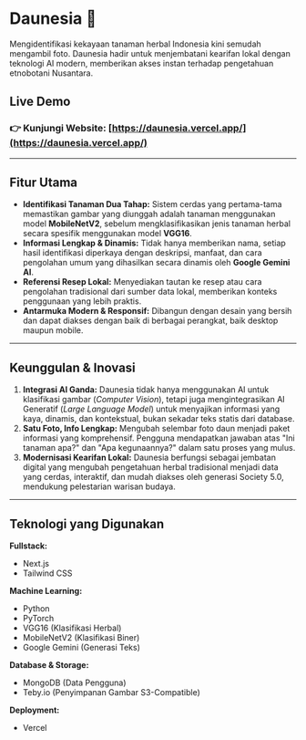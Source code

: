 # Daunesia 🌿

Mengidentifikasi kekayaan tanaman herbal Indonesia kini semudah mengambil foto. Daunesia hadir untuk menjembatani kearifan lokal dengan teknologi AI modern, memberikan akses instan terhadap pengetahuan etnobotani Nusantara.

## Live Demo


### 👉 **Kunjungi Website: [https://daunesia.vercel.app/](https://daunesia.vercel.app/)**

---

## Fitur Utama

-   **Identifikasi Tanaman Dua Tahap:** Sistem cerdas yang pertama-tama memastikan gambar yang diunggah adalah tanaman menggunakan model **MobileNetV2**, sebelum mengklasifikasikan jenis tanaman herbal secara spesifik menggunakan model **VGG16**.
-   **Informasi Lengkap & Dinamis:** Tidak hanya memberikan nama, setiap hasil identifikasi diperkaya dengan deskripsi, manfaat, dan cara pengolahan umum yang dihasilkan secara dinamis oleh **Google Gemini AI**.
-   **Referensi Resep Lokal:** Menyediakan tautan ke resep atau cara pengolahan tradisional dari sumber data lokal, memberikan konteks penggunaan yang lebih praktis.
-   **Antarmuka Modern & Responsif:** Dibangun dengan desain yang bersih dan dapat diakses dengan baik di berbagai perangkat, baik desktop maupun mobile.

---

## Keunggulan & Inovasi

1.  **Integrasi AI Ganda:** Daunesia tidak hanya menggunakan AI untuk klasifikasi gambar (*Computer Vision*), tetapi juga mengintegrasikan AI Generatif (*Large Language Model*) untuk menyajikan informasi yang kaya, dinamis, dan kontekstual, bukan sekadar teks statis dari database.
2.  **Satu Foto, Info Lengkap:** Mengubah selembar foto daun menjadi paket informasi yang komprehensif. Pengguna mendapatkan jawaban atas "Ini tanaman apa?" dan "Apa kegunaannya?" dalam satu proses yang mulus.
3.  **Modernisasi Kearifan Lokal:** Daunesia berfungsi sebagai jembatan digital yang mengubah pengetahuan herbal tradisional menjadi data yang cerdas, interaktif, dan mudah diakses oleh generasi Society 5.0, mendukung pelestarian warisan budaya.

---

## Teknologi yang Digunakan

**Fullstack:**
-   Next.js
-   Tailwind CSS

**Machine Learning:**
-   Python
-   PyTorch
-   VGG16 (Klasifikasi Herbal)
-   MobileNetV2 (Klasifikasi Biner)
-   Google Gemini (Generasi Teks)

**Database & Storage:**
-   MongoDB (Data Pengguna)
-   Teby.io (Penyimpanan Gambar S3-Compatible)

**Deployment:**
-   Vercel
